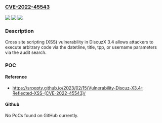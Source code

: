 ### [CVE-2022-45543](https://cve.mitre.org/cgi-bin/cvename.cgi?name=CVE-2022-45543)
![](https://img.shields.io/static/v1?label=Product&message=n%2Fa&color=blue)
![](https://img.shields.io/static/v1?label=Version&message=n%2Fa&color=blue)
![](https://img.shields.io/static/v1?label=Vulnerability&message=n%2Fa&color=brighgreen)

### Description

Cross site scripting (XSS) vulnerability in DiscuzX 3.4 allows attackers to execute arbitrary code via the datetline, title, tpp, or username parameters via the audit search.

### POC

#### Reference
- https://srpopty.github.io/2023/02/15/Vulnerability-Discuz-X3.4-Reflected-XSS-(CVE-2022-45543)/

#### Github
No PoCs found on GitHub currently.


